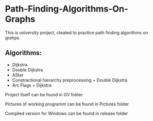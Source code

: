 # Path-Finding-Algorithms-On-Graphs
 
This is university project, cteated to practice path finding algorithms on grahps.




## Algorithms:
- Dijkstra
- Double Dijkstra
- AStar
- Constractional hierarchy preprocessing + Double Dijkstra
- Arc Flags + Dijkstra

Project itself can be found in GV folder

Pictures of working programm can be found in Pictures folder

Compiled version for Windows can be found in release folder
